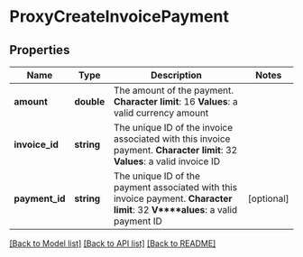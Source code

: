 # ProxyCreateInvoicePayment

## Properties
Name | Type | Description | Notes
------------ | ------------- | ------------- | -------------
**amount** | **double** | The amount of the payment. **Character limit**: 16 **Values**: a valid currency amount | 
**invoice_id** | **string** | The unique ID of the invoice associated with this invoice payment. **Character limit**: 32 **Values**: a valid invoice ID | 
**payment_id** | **string** | The unique ID of the payment associated with this invoice payment. **Character limit**: 32 **V****alues**: a valid payment ID | [optional] 

[[Back to Model list]](../README.md#documentation-for-models) [[Back to API list]](../README.md#documentation-for-api-endpoints) [[Back to README]](../README.md)


